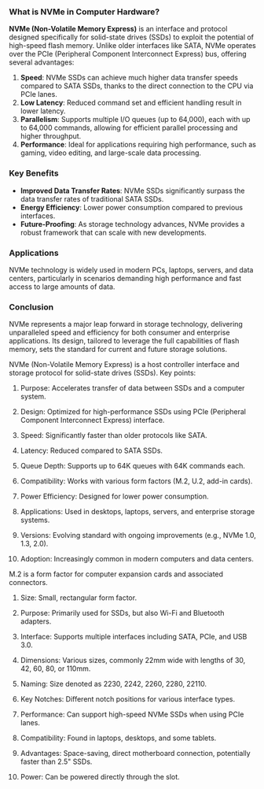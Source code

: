 ### What is NVMe in Computer Hardware?

**NVMe (Non-Volatile Memory Express)** is an interface and protocol designed specifically for solid-state drives (SSDs) to exploit the potential of high-speed flash memory. Unlike older interfaces like SATA, NVMe operates over the PCIe (Peripheral Component Interconnect Express) bus, offering several advantages:

1. **Speed**: NVMe SSDs can achieve much higher data transfer speeds compared to SATA SSDs, thanks to the direct connection to the CPU via PCIe lanes.
2. **Low Latency**: Reduced command set and efficient handling result in lower latency.
3. **Parallelism**: Supports multiple I/O queues (up to 64,000), each with up to 64,000 commands, allowing for efficient parallel processing and higher throughput.
4. **Performance**: Ideal for applications requiring high performance, such as gaming, video editing, and large-scale data processing.

### Key Benefits

- **Improved Data Transfer Rates**: NVMe SSDs significantly surpass the data transfer rates of traditional SATA SSDs.
- **Energy Efficiency**: Lower power consumption compared to previous interfaces.
- **Future-Proofing**: As storage technology advances, NVMe provides a robust framework that can scale with new developments.

### Applications

NVMe technology is widely used in modern PCs, laptops, servers, and data centers, particularly in scenarios demanding high performance and fast access to large amounts of data.

### Conclusion

NVMe represents a major leap forward in storage technology, delivering unparalleled speed and efficiency for both consumer and enterprise applications. Its design, tailored to leverage the full capabilities of flash memory, sets the standard for current and future storage solutions.

NVMe (Non-Volatile Memory Express) is a host controller interface and storage protocol for solid-state drives (SSDs). Key points:

1. Purpose: Accelerates transfer of data between SSDs and a computer system.

2. Design: Optimized for high-performance SSDs using PCIe (Peripheral Component Interconnect Express) interface.

3. Speed: Significantly faster than older protocols like SATA.

4. Latency: Reduced compared to SATA SSDs.

5. Queue Depth: Supports up to 64K queues with 64K commands each.

6. Compatibility: Works with various form factors (M.2, U.2, add-in cards).

7. Power Efficiency: Designed for lower power consumption.

8. Applications: Used in desktops, laptops, servers, and enterprise storage systems.

9. Versions: Evolving standard with ongoing improvements (e.g., NVMe 1.0, 1.3, 2.0).

10. Adoption: Increasingly common in modern computers and data centers.

M.2 is a form factor for computer expansion cards and associated connectors. 

1. Size: Small, rectangular form factor.

2. Purpose: Primarily used for SSDs, but also Wi-Fi and Bluetooth adapters.

3. Interface: Supports multiple interfaces including SATA, PCIe, and USB 3.0.

4. Dimensions: Various sizes, commonly 22mm wide with lengths of 30, 42, 60, 80, or 110mm.

5. Naming: Size denoted as 2230, 2242, 2260, 2280, 22110.

6. Key Notches: Different notch positions for various interface types.

7. Performance: Can support high-speed NVMe SSDs when using PCIe lanes.

8. Compatibility: Found in laptops, desktops, and some tablets.

9. Advantages: Space-saving, direct motherboard connection, potentially faster than 2.5" SSDs.

10. Power: Can be powered directly through the slot.

